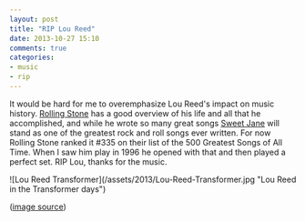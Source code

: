```yaml
---
layout: post
title: "RIP Lou Reed"
date: 2013-10-27 15:10
comments: true
categories: 
- music
- rip
---
```

<p>It would be hard for me to overemphasize Lou Reed's impact on music history. <a href="http://www.rollingstone.com/music/news/lou-reed-velvet-underground-leader-and-rock-pioneer-dead-at-71-20131027">Rolling Stone</a> has a good overview of his life and all that he accomplished, and while he wrote so many great songs <a href="https://en.wikipedia.org/wiki/Sweet_Jane">Sweet Jane</a> will stand as one of the greatest rock and roll songs ever written. For now Rolling Stone ranked it #335 on their list of the 500 Greatest Songs of All Time. When I saw him play in 1996 he opened with that and then played a perfect set. RIP Lou, thanks for the music.</p> 
![Lou Reed Transformer](/assets/2013/Lou-Reed-Transformer.jpg "Lou Reed in the Transformer days")

([image source](https://popstache-cdn.s3.amazonaws.com/uploads/Old-stache-Lou-Reed-Transformer.jpg))
